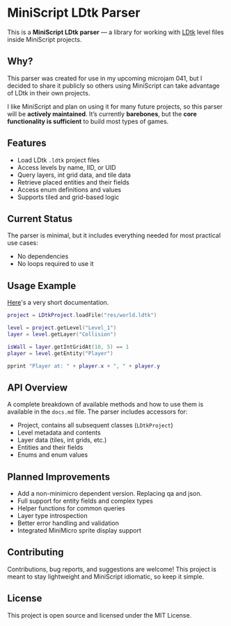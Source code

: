 
# MiniScript LDtk Parser

This is a **MiniScript LDtk parser** — a library for working with [LDtk](https://ldtk.io) level files inside MiniScript projects.

## Why?

This parser was created for use in my upcoming microjam 041, but I decided to share it publicly so others using MiniScript can take advantage of LDtk in their own projects.

I like MiniScript and plan on using it for many future projects, so this parser will be **actively maintained**. It’s currently **barebones**, but the **core functionality is sufficient** to build most types of games.

## Features

- Load LDtk `.ldtk` project files
- Access levels by name, IID, or UID
- Query layers, int grid data, and tile data
- Retrieve placed entities and their fields
- Access enum definitions and values
- Supports tiled and grid-based logic

## Current Status

The parser is minimal, but it includes everything needed for most practical use cases:

- No dependencies
- No loops required to use it

## Usage Example

[Here](https://github.com/pixelsane/mini-ldtk/blob/main/docs.md)'s a very short documentation.

```lua
project = LDtkProject.loadFile("res/world.ldtk")

level = project.getLevel("Level_1")
layer = level.getLayer("Collision")

isWall = layer.getIntGridAt(10, 5) == 1
player = level.getEntity("Player")

pprint "Player at: " + player.x + ", " + player.y
```

## API Overview

A complete breakdown of available methods and how to use them is available in the `docs.md` file. The parser includes accessors for:

- Project, contains all subsequent classes (`LDtkProject`)
- Level metadata and contents
- Layer data (tiles, int grids, etc.)
- Entities and their fields
- Enums and enum values

## Planned Improvements

- Add a non-minimicro dependent version. Replacing qa and json.
- Full support for entity fields and complex types
- Helper functions for common queries
- Layer type introspection
- Better error handling and validation
- Integrated MiniMicro sprite display support

## Contributing

Contributions, bug reports, and suggestions are welcome! This project is meant to stay lightweight and MiniScript idiomatic, so keep it simple.

## License

This project is open source and licensed under the MIT License.
